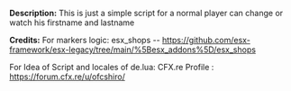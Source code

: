 
**Description:**
    This is just a simple script for a normal player can change or watch his firstname and lastname 


**Credits:**
   For markers logic:
   esx_shops       -- https://github.com/esx-framework/esx-legacy/tree/main/%5Besx_addons%5D/esx_shops

   For Idea of Script and locales of de.lua:
   CFX.re Profile : https://forum.cfx.re/u/ofcshiro/
